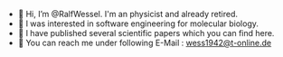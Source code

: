 - 👋 Hi, I’m @RalfWessel. I'm an physicist and already retired.
- 👀 I was  interested in software engineering for molecular biology.
- 🌱 I have published several scientific papers which you can find here.
- 💞️ You can reach me under following E-Mail : wess1942@t-online.de

<!---
RalfWess/RalfWess is a ✨ special ✨ repository because its `README.md` (this file) appears on your GitHub profile.
You can click the Preview link to take a look at your changes.
--->
